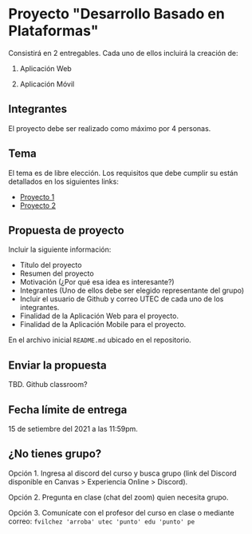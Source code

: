 # Proyecto "Desarrollo Basado en Plataformas"

Consistirá en 2 entregables. Cada uno de ellos incluirá la creación de:

1) Aplicación Web

2) Aplicación Móvil

## Integrantes

El proyecto debe ser realizado como máximo por 4 personas.

## Tema

El tema es de libre elección. Los requisitos que debe cumplir su están detallados en los siguientes links:

- [Proyecto 1](../Project1/README.md)
- [Proyecto 2](../Project2/README.md)

## Propuesta de proyecto

Incluir la siguiente información:

- Título del proyecto
- Resumen del proyecto
- Motivación (¿Por qué esa idea es interesante?)
- Integrantes (Uno de ellos debe ser elegido representante del grupo)
- Incluir el usuario de Github y correo UTEC de cada uno de los integrantes.
- Finalidad de la Aplicación Web para el proyecto.
- Finalidad de la Aplicación Mobile para el proyecto.

En el archivo inicial `README.md` ubicado en el repositorio.

## Enviar la propuesta

TBD. Github classroom?

## Fecha límite de entrega

15 de setiembre del 2021 a las 11:59pm.

## ¿No tienes grupo?

Opción 1. Ingresa al discord del curso y busca grupo (link del Discord disponible en Canvas > Experiencia Online > Discord).

Opción 2. Pregunta en clase (chat del zoom) quien necesita grupo.

Opción 3. Comunícate con el profesor del curso en clase o mediante correo: `fvilchez 'arroba' utec 'punto' edu 'punto' pe`